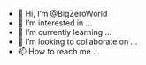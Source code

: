 - 👋 Hi, I’m @BigZeroWorld
- 👀 I’m interested in ...
- 🌱 I’m currently learning ...
- 💞️ I’m looking to collaborate on ...
- 📫 How to reach me ...

<!---
BigZeroWorld/BigZeroWorld is a ✨ special ✨ repository because its `README.md` (this file) appears on your GitHub profile.
You can click the Preview link to take a look at your changes.
--->
